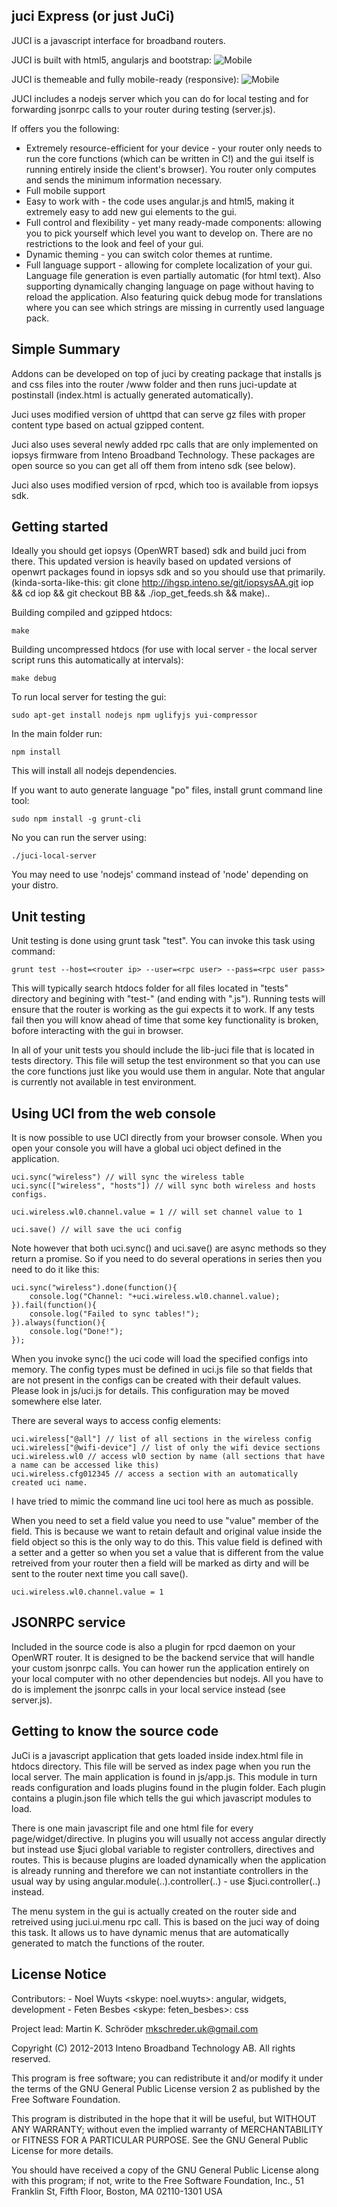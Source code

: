juci Express (or just JuCi)
------------

JUCI is a javascript interface for broadband routers.

JUCI is built with html5, angularjs and bootstrap: 
![Mobile](/media/screenshot.jpg?raw=true "Mobile Login Page")

JUCI is themeable and fully mobile-ready (responsive): 
![Mobile](/media/mobile.jpg)

JUCI includes a nodejs server which you can do for local testing and for forwarding jsonrpc calls to your router during testing (server.js). 

If offers you the following: 

* Extremely resource-efficient for your device - your router only needs to run the core functions (which can be written in C!) and the gui itself is running entirely inside the client's browser). You router only computes and sends the minimum information necessary. 
* Full mobile support
* Easy to work with - the code uses angular.js and html5, making it extremely easy to add new gui elements to the gui. 
* Full control and flexibility - yet many ready-made components: allowing you to pick yourself which level you want to develop on. There are no restrictions to the look and feel of your gui. 
* Dynamic theming - you can switch color themes at runtime. 
* Full language support - allowing for complete localization of your gui. Language file generation is even partially automatic (for html text). Also supporting dynamically changing language on page without having to reload the application. Also featuring quick debug mode for translations where you can see which strings are missing in currently used language pack. 

Simple Summary
------

Addons can be developed on top of juci by creating package that installs js and css files into the router /www folder and then runs juci-update at postinstall (index.html is actually generated automatically). 

Juci uses modified version of uhttpd that can serve gz files with proper content type based on actual gzipped content. 

Juci also uses several newly added rpc calls that are only implemented on iopsys firmware from Inteno Broadband Technology. These packages are open source so you can get all off them from inteno sdk (see below). 

Juci also uses modified version of rpcd, which too is available from iopsys sdk. 

Getting started
---------------

Ideally you should get iopsys (OpenWRT based) sdk and build juci from there. This updated version is heavily based on updated versions of openwrt packages found in iopsys sdk and so you should use that primarily. (kinda-sorta-like-this: git clone http://ihgsp.inteno.se/git/iopsysAA.git iop && cd iop && git checkout BB && ./iop_get_feeds.sh && make)..  

Building compiled and gzipped htdocs: 
	
	make 

Building uncompressed htdocs (for use with local server - the local server script runs this automatically at intervals): 
	
	make debug

To run local server for testing the gui: 

	sudo apt-get install nodejs npm uglifyjs yui-compressor 

In the main folder run: 

	npm install
	
This will install all nodejs dependencies. 

If you want to auto generate language "po" files, install grunt command line tool: 

	sudo npm install -g grunt-cli
	
No you can run the server using: 
	
	./juci-local-server
	
You may need to use 'nodejs' command instead of 'node' depending on your distro. 

Unit testing
------------

Unit testing is done using grunt task "test". You can invoke this task using command: 

	grunt test --host=<router ip> --user=<rpc user> --pass=<rpc user pass>
	
This will typically search htdocs folder for all files located in "tests" directory and begining with "test-" (and ending with ".js"). Running tests will ensure that the router is working as the gui expects it to work. If any tests fail then you will know ahead of time that some key functionality is broken, bofore interacting with the gui in browser. 

In all of your unit tests you should include the lib-juci file that is located in tests directory. This file will setup the test environment so that you can use the core functions just like you would use them in angular. Note that angular is currently not available in test environment. 

Using UCI from the web console
---------------------

It is now possible to use UCI directly from your browser console. When you open your console you will have a global uci object defined in the application.

	uci.sync("wireless") // will sync the wireless table
	uci.sync(["wireless", "hosts"]) // will sync both wireless and hosts configs. 
	
	uci.wireless.wl0.channel.value = 1 // will set channel value to 1 
	
	uci.save() // will save the uci config
	
Note however that both uci.sync() and uci.save() are async methods so they return a promise. So if you need to do several operations in series then you need to do it like this: 

	uci.sync("wireless").done(function(){
		console.log("Channel: "+uci.wireless.wl0.channel.value); 
	}).fail(function(){
		console.log("Failed to sync tables!"); 
	}).always(function(){
		console.log("Done!"); 
	}); 
	
When you invoke sync() the uci code will load the specified configs into memory. The config types must be defined in uci.js file so that fields that are not present in the configs can be created with their default values. Please look in js/uci.js for details. This configuration may be moved somewhere else later. 

There are several ways to access config elements: 

	uci.wireless["@all"] // list of all sections in the wireless config
	uci.wireless["@wifi-device"] // list of only the wifi device sections
	uci.wireless.wl0 // access wl0 section by name (all sections that have a name can be accessed like this)
	uci.wireless.cfg012345 // access a section with an automatically created uci name. 
	
I have tried to mimic the command line uci tool here as much as possible. 

When you need to set a field value you need to use "value" member of the field. This is because we want to retain default and original value inside the field object so this is the only way to do this. This value field is defined with a setter and a getter so when you set a value that is different from the value retreived from your router then a field will be marked as dirty and will be sent to the router next time you call save(). 

	uci.wireless.wl0.channel.value = 1

JSONRPC service
---------------

Included in the source code is also a plugin for rpcd daemon on your OpenWRT router. It is designed to be the backend service that will handle your custom jsonrpc calls. You can hower run the application entirely on your local computer with no other dependencies but nodejs. All you have to do is implement the jsonrpc calls in your local service instead (see server.js). 

Getting to know the source code
-------------------------------

JuCi is a javascript application that gets loaded inside index.html file in htdocs directory. This file will be served as index page when you run the local server. The main application is found in js/app.js. This module in turn reads configuration and loads plugins found in the plugin folder. Each plugin contains a plugin.json file which tells the gui which javascript modules to load. 

There is one main javascript file and one html file for every page/widget/directive. In plugins you will usually not access angular directly but instead use $juci global variable to register controllers, directives and routes. This is because plugins are loaded dynamically when the application is already running and therefore we can not instantiate controllers in the usual way by using angular.module(..).controller(..) - use $juci.controller(..) instead. 

The menu system in the gui is actually created on the router side and retreived using juci.ui.menu rpc call. This is based on the juci way of doing this task. It allows us to have dynamic menus that are automatically generated to match the functions of the router. 

License Notice
--------------

Contributors: 
	- Noel Wuyts <skype: noel.wuyts>: angular, widgets, development
	- Feten Besbes <skype: feten_besbes>: css

Project lead: Martin K. Schröder <mkschreder.uk@gmail.com>

Copyright (C) 2012-2013 Inteno Broadband Technology AB. All rights reserved.

This program is free software; you can redistribute it and/or
modify it under the terms of the GNU General Public License
version 2 as published by the Free Software Foundation.

This program is distributed in the hope that it will be useful, but
WITHOUT ANY WARRANTY; without even the implied warranty of
MERCHANTABILITY or FITNESS FOR A PARTICULAR PURPOSE.  See the GNU
General Public License for more details.

You should have received a copy of the GNU General Public License
along with this program; if not, write to the Free Software
Foundation, Inc., 51 Franklin St, Fifth Floor, Boston, MA
02110-1301 USA
